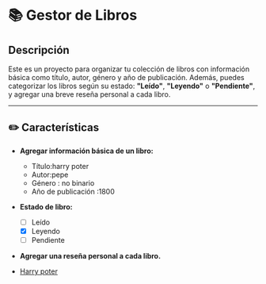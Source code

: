 # 📚 **Gestor de Libros**

## Descripción
Este es un proyecto para organizar tu colección de libros con información básica como título, autor, género y año de publicación. Además, puedes categorizar los libros según su estado: **"Leído"**, **"Leyendo"** o **"Pendiente"**, y agregar una breve reseña personal a cada libro.

---

## ✏️ **Características**

- **Agregar información básica de un libro:**
  - Título:harry poter  
  - Autor:pepe   
  - Género : no binario 
  - Año de publicación :1800 
- **Estado de libro:**
  - [ ] Leído  
  - [x] Leyendo  
  - [ ] Pendiente  
- **Agregar una reseña personal a cada libro.**

- [Harry poter](gestion-usuario/mariano/README.md)



